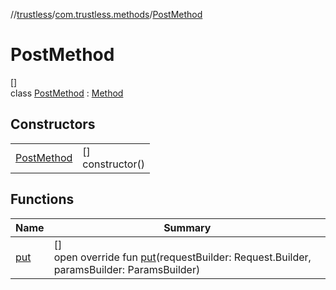 //[trustless](../../../index.md)/[com.trustless.methods](../index.md)/[PostMethod](index.md)

# PostMethod

[]\
class [PostMethod](index.md) : [Method](../-method/index.md)

## Constructors

| | |
|---|---|
| [PostMethod](-post-method.md) | []<br>constructor() |

## Functions

| Name | Summary |
|---|---|
| [put](put.md) | []<br>open override fun [put](put.md)(requestBuilder: Request.Builder, paramsBuilder: ParamsBuilder) |

